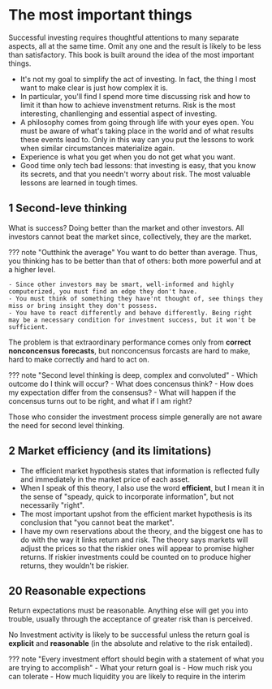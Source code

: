# The most important things
Successful investing requires thoughtful attentions to many separate aspects, all at the same time.
Omit any one and the result is likely to be less than satisfactory.
This book is built around the idea of the most important things.

- It's not my goal to simplify the act of investing. In fact, the thing I most want to make clear is just how complex it is.
- In particular, you'll find I spend more time discussing risk and how to limit it than how to achieve invenstment returns. Risk is the most interesting, chanllenging and essential aspect of investing.
- A philosophy comes from going through life with your eyes open. You must be aware of what's taking place in the world and of what results these events lead to. Only in this way can you put the lessons to work when similar circumstances materialize again.
- Experience is what you get when you do not get what you want.
- Good time only tech bad lessons: that investing is easy, that you know its secrets, and that you needn't worry about risk. The most valuable lessons are learned in tough times.

## 1 Second-leve thinking
What is success? Doing better than the market and other investors. All investors cannot beat the market since, collectively, they are the market.

??? note "Outthink the average"
    You want to do better than average. Thus, you thinking has to be better than that of others: both more powerful and at a higher level.

    - Since other investors may be smart, well-informed and highly computerized, you must find an edge they don't have.
    - You must think of something they have'nt thought of, see things they miss or bring insight they don't possess.
    - You have to react differently and behave differently. Being right may be a necessary condition for investment success, but it won't be sufficient.

The problem is that extraordinary performance comes only from **correct nonconcensus forecasts**, but nonconcensus forcasts are hard to make, hard to make correctly and hard to act on.

??? note "Second level thinking is deep, complex and convoluted"
    - Which outcome do I think will occur?
    - What does concensus think?
    - How does my expectation differ from the consensus?
    - What will happen if the concensus turns out to be right, and what if I am right?

Those who consider the investment process simple generally are not aware the need for second level thinking.

## 2 Market efficiency (and its limitations)
- The efficient market hypothesis states that information is reflected fully and immediately in the market price of each asset.
- When I speak of this theory, I also use the word **efficient**, but I mean it in the sense of "speady, quick to incorporate information", but not necessarily "right".
- The most important upshot from the efficient market hypothesis is its conclusion that "you cannot beat the market".
- I have my own reservations about the theory, and the biggest one has to do with the way it links return and risk. The theory says markets will adjust the prices so that the riskier ones will appear to promise higher returns. If riskier investments could be counted on to produce higher returns, they wouldn't be riskier.


## 20 Reasonable expections
Return expectations must be reasonable.
Anything else will get you into trouble, usually through the acceptance of greater risk than is perceived.

No Investment activity is likely to be successful unless the return goal is **explicit** and **reasonable** (in the absolute and relative to the risk entailed).

??? note "Every investment effort should begin with a statement of what you are trying to accomplish"
    - What your return goal is
    - How much risk you can tolerate
    - How much liquidity you are likely to require in the interim
